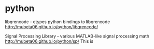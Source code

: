 python
======

libqrencode - ctypes python bindings to libqrencode http://mubeta06.github.io/python/libqrencode/

Signal Processing Library - various MATLAB-like signal processing math http://mubeta06.github.io/python/sp/
This is
